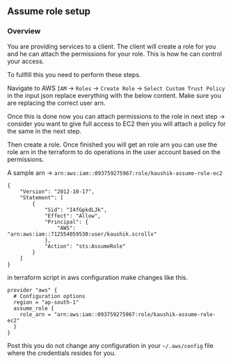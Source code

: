 ## Assume role setup

### Overview

You are providing services to a client. The client will create a role for you and he can attach the permissions for your role. This is how he can control your access.

To fullfill this you need to perform these steps.

Navigate to AWS `IAM` -> `Roles` -> `Create Role` -> `Select Custom Trust Policy` in the input json replace everything with the below content.
Make sure you are replacing the correct user arn.

Once this is done now you can attach permissions to the role in next step -> consider you want to give full access to EC2 then you will attach a policy for the same in the next step.

Then create a role. Once finished you will get an role arn you can use the role arn in the terraform to do operations in the user account based on the permissions.

A sample arn -> `arn:aws:iam::093759275967:role/kaushik-assume-role-ec2`

```
{
	"Version": "2012-10-17",
	"Statement": [
		{
			"Sid": "I4fGpkdLJk",
			"Effect": "Allow",
			"Principal": {
				"AWS": "arn:aws:iam::712554059530:user/kaushik.scrollx"
			},
			"Action": "sts:AssumeRole"
		}
	]
}
```

in terraform script in aws configuration make changes like this.

```
provider "aws" {
  # Configuration options
  region = "ap-south-1"
  assume_role {
    role_arn = "arn:aws:iam::093759275967:role/kaushik-assume-role-ec2"
  }
}

```

Post this you do not change any configuration in your `~/.aws/config` file where the credentials resides for you.
